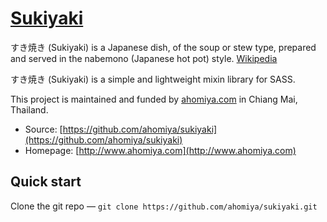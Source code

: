 # [Sukiyaki](https://github.com/ahomiya/sukiyaki)

すき焼き (Sukiyaki) is a Japanese dish, of the soup or stew type, prepared and served in the nabemono (Japanese hot pot) style. [Wikipedia](http://en.wikipedia.org/wiki/Sukiyaki)

すき焼き (Sukiyaki) is a simple and lightweight mixin library for SASS.

This project is maintained and funded by [ahomiya.com](http://www.ahomiya.com) in Chiang Mai, Thailand.

* Source: [https://github.com/ahomiya/sukiyaki](https://github.com/ahomiya/sukiyaki)
* Homepage: [http://www.ahomiya.com](http://www.ahomiya.com)


## Quick start
Clone the git repo — `git clone https://github.com/ahomiya/sukiyaki.git`